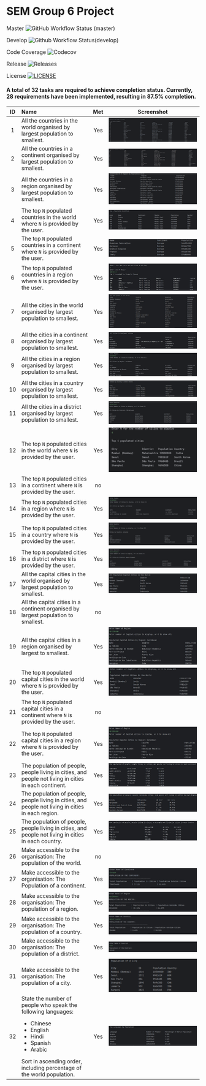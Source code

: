 # SEM Group 6 Project

Master ![GitHub Workflow Status (master)](https://img.shields.io/github/actions/workflow/status/KelvinPompey-40718390/sem-project-group6/main.yml?branch=master)

Develop ![Github Workflow Status(develop)](https://img.shields.io/github/actions/workflow/status/KelvinPompey-40718390/sem-project-group6/main.yml?branch=develop)

Code Coverage ![Codecov](https://img.shields.io/codecov/c/github/KelvinPompey-40718390/sem-project-group6)

Release ![Releases](https://img.shields.io/github/release/KelvinPompey-40718390/sem-project-group6/all?style=flat-square)

License [![LICENSE](https://img.shields.io/github/license/KelvinPompey-40718390/sem-project-group6?style=flat-square)](https://github.com/KelvinPompey-40718390/sem-project-group6/blob/master/LICENSE)

#### A total of 32 tasks are required to achieve completion status. Currently, 28 requirements have been implemented, resulting in 87.5% completion.

| ID | Name                                                                                                                                                                                                                       | Met | Screenshot |  
|:--:|:---------------------------------------------------------------------------------------------------------------------------------------------------------------------------------------------------------------------------|:---:|:----------:|  
| 1  | All the countries in the world organised by largest population to smallest.                                                                                                                                                | Yes |  ![UC1.png](screenshots%2FUC1.png)          |  
| 2  | All the countries in a continent organised by largest population to smallest.                                                                                                                                              | Yes |      ![UC2.png](screenshots%2FUC2.png)      |  
| 3  | All the countries in a region organised by largest population to smallest.                                                                                                                                                 | Yes | ![UC3.png](screenshots%2FUC3.png)           |  
| 4  | The top  `N`  populated countries in the world where  `N`  is provided by the user.                                                                                                                                        | Yes | ![UC4.png](screenshots%2FUC4.png)           |  
| 5  | The top  `N`  populated countries in a continent where  `N`  is provided by the user.                                                                                                                                      | Yes | ![UC5.png](screenshots%2FUC5.png)           |  
| 6  | The top  `N`  populated countries in a region where  `N`  is provided by the user.                                                                                                                                         | Yes |   ![uc6.jpg](screenshots%2Fuc6.jpg)         |  
| 7  | All the cities in the world organised by largest population to smallest.                                                                                                                                                   | Yes |   ![uc7.jpg](screenshots%2Fuc7.jpg)         | 
| 8  | All the cities in a continent organised by largest population to smallest.                                                                                                                                                 | Yes |    ![uc8.jpg](screenshots%2Fuc8.jpg)        |  
| 9  | All the cities in a region organised by largest population to smallest.                                                                                                                                                    | Yes |       ![uc9.png](screenshots%2Fuc9.png)    |  
| 10 | All the cities in a country organised by largest population to smallest.                                                                                                                                                   | Yes |     ![uc10.jpg](screenshots%2Fuc10.jpg)       |  
| 11 | All the cities in a district organised by largest population to smallest.                                                                                                                                                  | Yes |  ![UC11.png](screenshots%2FUC11.png)         |  
| 12 | The top  `N`  populated cities in the world where  `N`  is provided by the user.                                                                                                                                           | Yes | ![uc12.png](screenshots%2Fuc12.png)           |  
| 13 | The top  `N`  populated cities in a continent where  `N`  is provided by the user.                                                                                                                                         | no  |            |  
| 14 | The top  `N`  populated cities in a region where  `N`  is provided by the user.                                                                                                                                            | Yes |  ![uc14.png](screenshots%2Fuc14.png)          |  
| 15 | The top  `N`  populated cities in a country where  `N`  is provided by the user.                                                                                                                                           | Yes |  ![uc15.png](screenshots%2Fuc15.png)          |  
| 16 | The top  `N`  populated cities in a district where  `N`  is provided by the user.                                                                                                                                          | Yes |  ![UC16.png](screenshots%2FUC16.png)       |  
| 17 | All the capital cities in the world organised by largest population to smallest.                                                                                                                                           | Yes |  ![UC17.png](screenshots%2FUC17.png)          |  
| 18 | All the capital cities in a continent organised by largest population to smallest.                                                                                                                                         | no  |            |  
| 19 | All the capital cities in a region organised by largest to smallest.                                                                                                                                                       | Yes | ![uc19.jpg](screenshots%2Fuc19.jpg)           |  
| 20 | The top  `N`  populated capital cities in the world where  `N`  is provided by the user.                                                                                                                                   | Yes |  ![UC20.jpg](screenshots%2FUC20.jpg)          |  
| 21 | The top  `N`  populated capital cities in a continent where  `N`  is provided by the user.                                                                                                                                 | no  |            |  
| 22 | The top  `N`  populated capital cities in a region where  `N`  is provided by the user.                                                                                                                                    | Yes | ![uc22.jpg](screenshots%2Fuc22.jpg)           |  
| 23 | The population of people, people living in cities, and people not living in cities in each continent.                                                                                                                      | Yes | ![uc23.jpg](screenshots%2Fuc23.jpg)           |  
| 24 | The population of people, people living in cities, and people not living in cities in each region.                                                                                                                         | Yes | ![uc24.jpg](screenshots%2Fuc24.jpg)           |  
| 25 | The population of people, people living in cities, and people not living in cities in each country.                                                                                                                        | Yes | ![uc25.jpg](screenshots%2Fuc25.jpg)           |  
| 26 | Make accessible to the organisation: The population of the world.                                                                                                                                                          | no  |            |
| 27 | Make accessible to the organisation: The Population of a continent.                                                                                                                                                        | Yes |  ![uc27.jpg](screenshots%2Fuc27.jpg)          |
| 28 | Make accessible to the organisation: The population of a region.                                                                                                                                                           | Yes |  ![UC28.jpg](screenshots%2FUC28.jpg)          |
| 29 | Make accessible to the organisation: The population of a country.                                                                                                                                                          | Yes |  ![UC29.jpg](screenshots%2FUC29.jpg)          |
| 30 | Make accessible to the organisation: The population of a district.                                                                                                                                                         | Yes |  ![UC30.jpg](screenshots%2FUC30.jpg)          |
| 31 | Make accessible to the organisation: The population of a city.                                                                                                                                                             | Yes |  ![UC31.png](screenshots%2FUC31.png)          |
| 32 | State the number of people who speak the following languages:<ul><li>Chinese</li><li>English</li><li>Hindi</li><li>Spanish</li><li>Arabic</li></ul> Sort in ascending order, including percentage of the world population. | Yes |   ![UC32.png](screenshots%2FUC32.png)         |

